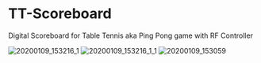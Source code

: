 # TT-Scoreboard

Digital Scoreboard for Table Tennis aka Ping Pong game with RF Controller

![20200109_153216_1](https://user-images.githubusercontent.com/51051655/72062455-0bd9dd80-3302-11ea-95c6-d9dccfb572f5.gif)
![20200109_153216_1_1](https://user-images.githubusercontent.com/51051655/72062464-11372800-3302-11ea-90ea-bd63b51f8c58.gif)
![20200109_153059](https://user-images.githubusercontent.com/51051655/72062439-067c9300-3302-11ea-80fc-64196a7e1bbf.jpg)
